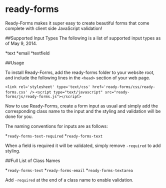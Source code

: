 ready-forms
===========

Ready-Forms makes it super easy to create beautiful forms that come complete with client side JavaScript validation!

##Supported Input Types
The following is a list of supported input types as of May 9, 2014.

*text
*email
*textfield

##Usage

To install Ready-Forms, add the ready-forms folder to your website root, and include the following lines in the `<head>` section of your web page.

`<link rel='stylesheet' type='text/css' href='ready-forms/css/ready-forms.css' />`
`<script type="text/javascript" src="ready-forms/js/ready-forms.js"></script>`

Now to use Ready-Forms, create a form input as usual and simply add the corresponding class name to the input and the styling and validation will be done for you.

The naming conventions for inputs are as follows:

*`ready-forms-text-required`
*`ready-forms-text`

When a field is required it will be validated, simply remove `-required` to add styling.

##Full List of Class Names

*`ready-forms-text`
*`ready-forms-email`
*`ready-forms-textarea`

Add `-required` at the end of a class name to enable validation. 
